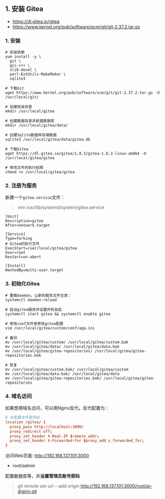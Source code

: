 ## 1. 安装 Gitea

- https://dl.gitea.io/gitea
- https://www.kernel.org/pub/software/scm/git/git-2.37.2.tar.gz

### 1. 安装

```shell
# 安装依赖
yum install -y \
  git \
  gcc-c++ \
  zlib-devel \
  perl-ExtUtils-MakeMaker \
  sqlite3

# 下载Git
wget https://www.kernel.org/pub/software/scm/git/git-2.37.2.tar.gz -O /usr/local/git/

# 创建安装目录
mkdir /usr/local/gitea

# 创建数据目录并新建数据库
mkdir /usr/local/gitea/data/

# 创建Sqlite数据库存储数据
sqlite3 /usr/local/gitea/data/gitea.db

# 下载Gitea
wget https://dl.gitea.io/gitea/1.8.3/gitea-1.8.3-linux-amd64 -O /usr/local/gitea/gitea

# 修改文件的执行权限
chmod +x /usr/local/gitea/gitea
```

### 2. 注册为服务

新建一个`gitea.service`文件：

> vim /usr/lib/systemd/system/gitea.service

```shell
[Unit]
Description=gitea
After=network.target

[Service]
Type=forking
# Gitea的执行文件
ExecStart=/uar/local/gitea/gitea
User=root
Restart=on-abort

[Install]
WantedBy=multi-user.target
```

### 3. 初始化Gitea

```shell
# 重载daemon，让新的服务文件生效：
systemctl daemon-reload

# 启动gitea服务并设置开机自启
systemctl start gitea && systemctl enable gitea

# 修改conf文件来修改gitea配置
vim /usr/local/gitea/custom/conf/app.ini

# 备份
mv /usr/local/gitea/custom/ /usr/local/gitea/custom.bak
mv /usr/local/gitea/data/ /usr/local/gitea/data.bak
mv /usr/local/gitea/gitea-repositories/ /usr/local/gitea/gitea-repositories.bak

# 恢复
mv /usr/local/gitea/custom.bak/ /usr/local/gitea/custom
mv /usr/local/gitea/data.bak/ /usr/local/gitea/data
mv /usr/local/gitea/gitea-repositories.bak/ /usr/local/gitea/gitea-repositories
```

### 4. 域名访问

如果想用域名访问，可以用Nginx反代。反代配置为：

```conf
# 在配置文件里添加
location /gitea/ {
  proxy_pass http://localhost:3000/
  proxy_redirect off;
  proxy_set_header X-Real-IP $remote_addr;
  proxy_set_header X-Forwarded-For $proxy_add_x_forwarded_for;
}
```

访问Web页面: http://192.168.137.101:3000 
- root/admin

配置数据库等，并**设置管理员账号密码**

> git remote set-url --add origin http://192.168.137.101:3000/root/pi-diginn.git
